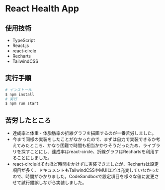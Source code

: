 # React Health App

## 使用技術
- TypeScript
- React.js
- react-circle
- Recharts
- TailwindCSS
## 実行手順
```bash
# インストール
$ npm install
# 実行
$ npm run start
```
## 苦労したところ
- 達成率と体重・体脂肪率の折線グラフを描画するのが一番苦労しました。
- 今まで同様の実装をしたことがなかったので、まずは自力で実装できるか考えてみたところ、かなり困難で時間も相当かかりそうだったため、ライブラリを探すことにし、達成率はreact-circle、折線グラフはRechartsを利用することにしました。
- react-circleはそれほど時間をかけずに実装できましたが、Rechartsは設定項目が多く、ドキュメントもTailwindCSSやMUIほどは充実していなかったので、時間がかかりました。CodeSandboxで設定項目を様々な値に変更させて試行錯誤しながら実装しました。

